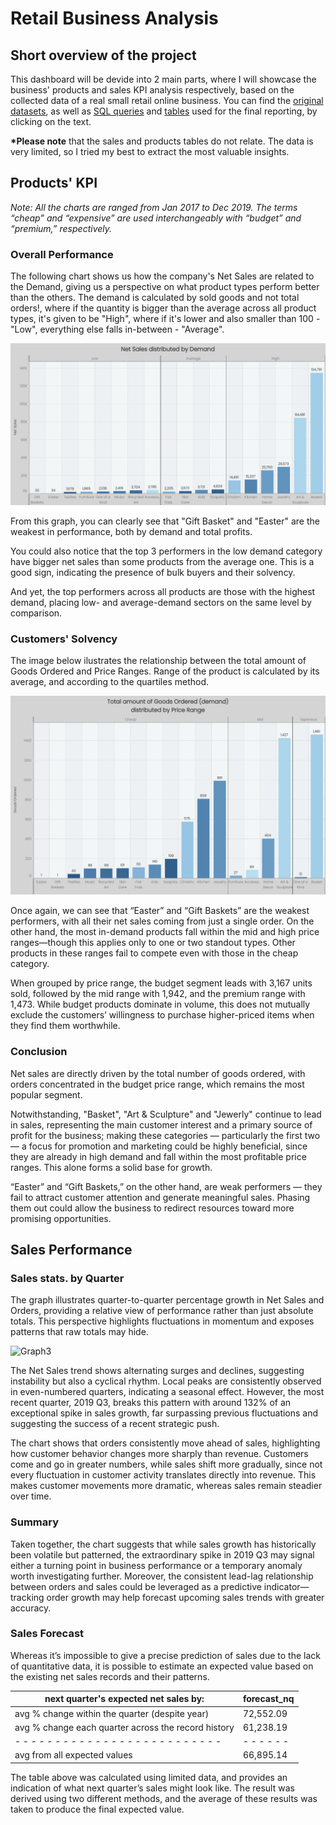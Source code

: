 # Retail Business Analysis
## Short overview of the project
This dashboard will be devide into 2 main parts, where I will showcase the business' products and sales KPI analysis respectively, based on the collected data of a real small retail online business. You can find the [original datasets](uploaded/orig.datasets), as well as [SQL queries](uploaded/sql.queries) and [tables](uploaded/finalised.tables) used for the final reporting, by clicking on the text.

<b>*Please note</b> that the sales and products tables do not relate. The data is very limited, so I tried my best to extract the most valuable insights.

## Products' KPI
<i>Note: All the charts are ranged from Jan 2017 to Dec 2019. The terms “cheap” and “expensive” are used interchangeably with “budget” and “premium,” respectively.</i>

### Overall Performance

The following chart shows us how the company's Net Sales are related to the Demand, giving us a perspective on what product types perform better than the others. The demand is calculated by sold goods and not total orders!, where if the quantity is bigger than the average across all product types, it's given to be "High", where if it's lower and also smaller than 100 - "Low", everything else falls in-between - "Average". 

![Graph1](uploaded/visual/Net%20Sales.png)

From this graph, you can clearly see that "Gift Basket" and "Easter" are the weakest in performance, both by demand and total profits.

You could also notice that the top 3 performers in the low demand category have bigger net sales than some products from the average one. This is a good sign, indicating the presence of bulk buyers and their solvency.

And yet, the top performers across all products are those with the highest demand, placing low- and average-demand sectors on the same level by comparison.

### Customers' Solvency

The image below ilustrates the relationship between the total amount of Goods Ordered and Price Ranges.
Range of the product is calculated by its average, and according to the quartiles method.

![Graph2](uploaded/visual/Demand.png)

Once again, we can see that “Easter” and “Gift Baskets” are the weakest performers, with all their net sales coming from just a single order. On the other hand, the most in-demand products fall within the mid and high price ranges—though this applies only to one or two standout types. Other products in these ranges fail to compete even with those in the cheap category.

When grouped by price range, the budget segment leads with 3,167 units sold, followed by the mid range with 1,942, and the premium range with 1,473. While budget products dominate in volume, this does not mutually exclude the customers’ willingness to purchase higher-priced items when they find them worthwhile.

### Conclusion

Net sales are directly driven by the total number of goods ordered, with orders concentrated in the budget price range, which remains the most popular segment.

Notwithstanding, "Basket", "Art & Sculpture" and "Jewerly" continue to lead in sales, representing the main customer interest and a primary source of profit for the business; making these categories — particularly the first two — a focus for promotion and marketing could be highly beneficial, since they are already in high demand and fall within the most profitable price ranges. This alone forms a solid base for growth.

“Easter” and “Gift Baskets,” on the other hand, are weak performers — they fail to attract customer attention and generate meaningful sales. Phasing them out could allow the business to redirect resources toward more promising opportunities.

## Sales Performance

### Sales stats. by Quarter

The graph illustrates quarter-to-quarter percentage growth in Net Sales and Orders, providing a relative view of performance rather than just absolute totals. This perspective highlights fluctuations in momentum and exposes patterns that raw totals may hide.

![Graph3](uploaded/visual/Sales%20Orders2.png)

The Net Sales trend shows alternating surges and declines, suggesting instability but also a cyclical rhythm. Local peaks are consistently observed in even-numbered quarters, indicating a seasonal effect. However, the most recent quarter, 2019 Q3, breaks this pattern with around 132% of an exceptional spike in sales growth, far surpassing previous fluctuations and suggesting the success of a recent strategic push.

The chart shows that orders consistently move ahead of sales, highlighting how customer behavior changes more sharply than revenue. Customers come and go in greater numbers, while sales shift more gradually, since not every fluctuation in customer activity translates directly into revenue. This makes customer movements more dramatic, whereas sales remain steadier over time.

### Summary 

Taken together, the chart suggests that while sales growth has historically been volatile but patterned, the extraordinary spike in 2019 Q3 may signal either a turning point in business performance or a temporary anomaly worth investigating further. Moreover, the consistent lead-lag relationship between orders and sales could be leveraged as a predictive indicator—tracking order growth may help forecast upcoming sales trends with greater accuracy.

### Sales Forecast

Whereas it’s impossible to give a precise prediction of sales due to the lack of quantitative data, it is possible to estimate an expected value based on the existing net sales records and their patterns.

|next quarter's expected net sales by:              |forecast_nq|
|---------------------------------------------------|-----------|
|avg % change within the quarter (despite year)     |72,552.09  |
|avg % change each quarter across the record history|61,238.19  |
|- - - - - - - - - - - - - - - - - - - - - - - - - -|- - - - - -|
|avg from all expected values                       |66,895.14  |

The table above was calculated using limited data, and provides an indication of what next quarter’s sales might look like. The result was derived using two different methods, and the average of these results was taken to produce the final expected value.
